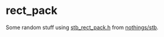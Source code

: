 # rect_pack

Some random stuff using [stb_rect_pack.h](https://raw.githubusercontent.com/nothings/stb/master/stb_rect_pack.h)
from [nothings/stb](https://github.com/nothings/stb).
